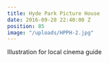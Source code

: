 ```yaml
---
title: Hyde Park Picture House
date: 2016-09-28 22:40:00 Z
position: 85
image: "/uploads/HPPH-2.jpg"
---
```


Illustration for local cinema guide